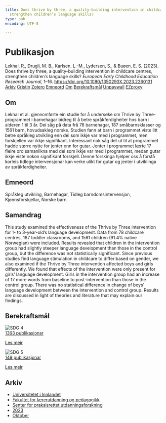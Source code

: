 ```yaml
---
title: Does thrive by three, a quality-building intervention in childcare centres,
  strengthen children’s language skills?
type: pub
encoding: UTF-8

---
```

<h1>Publikasjon</h1>
<article id="csl-bib-container-EWEEAS9Y" class="csl-bib-container">
  <div class="csl-bib-body"> <div class="csl-entry">Lekhal, R., Drugli, M. B., Karlsen, L.-M., Lydersen, S., &#38; Buøen, E. S. (2023). Does thrive by three, a quality-building intervention in childcare centres, strengthen children’s language skills? <i>European Early Childhood Education Research Journal</i>, 1–16. <a href="https://doi.org/10.1080/1350293X.2023.2260131">https://doi.org/10.1080/1350293X.2023.2260131</a></div> </div>
  <div class="csl-bib-buttons">
    <a href="#taxonomy-article-EWEEAS9Y" alt="archive" class="csl-bib-button">Arkiv</a>
    <a href="https://app.cristin.no/results/show.jsf?id=2182872" alt="Cristin" class="csl-bib-button">Cristin</a>
    <a href="http://zotero.org/groups/5881554/items/EWEEAS9Y" alt="Zotero" class="csl-bib-button">Zotero</a>
    <a href="#keywords-article-EWEEAS9Y" alt="keywords" class="csl-bib-button">Emneord</a>
    <a href="#about-article-EWEEAS9Y" alt="about_pub" class="csl-bib-button">Om</a>
    <a href="#sdg-article-EWEEAS9Y" alt="sdg" class="csl-bib-button">Berekraftsmål</a>
    <a href="https://www.tandfonline.com/doi/pdf/10.1080/1350293X.2023.2260131?needAccess=true" alt="Unpaywall" class="csl-bib-button">Unpaywall</a>
    <a href="https://www.tandfonline.com/doi/pdf/10.1080/1350293X.2023.2260131?needAccess=true" alt="EZproxy" class="csl-bib-button">EZproxy</a>
  </div>
  <div id="csl-bib-meta-container-EWEEAS9Y"></div>
</article>
<div id="csl-bib-meta-EWEEAS9Y" class="csl-bib-meta">
  <article id="about-article-EWEEAS9Y" class="about_pub-article">
    <h1>Om</h1>
    Lekhal et al. gjennomførte ein studie for å undersøke om Thrive by Three-programmet i barnehagar bidreg til å betre språkferdigheiter hos barn i alderen 1 til 3 år. Dei såg på data frå 78 barnehagar, 187 småbarnsklasser og 1561 barn, hovudsakleg norske. Studien fann at barn i programmet viste litt betre språkleg utvikling enn dei som ikkje var med i programmet, men forskjellen var ikkje signifikant. Interessant nok såg det ut til at programmet hadde større nytte for jenter enn for gutar. Jenter i programmet lærte 17 fleire ord samanlikna med dei som ikkje var med i programmet, medan gutar ikkje viste nokon signifikant forskjell. Denne forskinga hjelper oss å forstå korleis tidlege intervensjonar kan verke ulikt for gutar og jenter i utviklinga av språkferdigheiter.
  </article>
  <article id="keywords-article-EWEEAS9Y" class="keywords-article">
    <h1>Emneord</h1>
    Språkleg utvikling, Barnehagar, Tidleg barndomsintervensjon, Kjønnsforskjellar, Norske barn
  </article>
  <article id="abstract-article-EWEEAS9Y" class="abstract-article">
    <h1>Samandrag</h1>
    This study examined the effectiveness of the Thrive by Three 
intervention for 1- to 3-year-old’s language development. Data 
from 78 childcare centres, 187 toddler classrooms, and 1561 
children (91.4% native Norwegian) were included. Results 
revealed that children in the intervention group had slightly 
steeper language development than those in the control group, 
but the difference was not statistically significant. Since previous 
studies find language stimulation in childcare to differ based on 
gender, we also examined if the Thrive by Three intervention 
affected boys and girls differently. We found that effects of the 
intervention were only present for girls’ language development. 
Girls in the intervention group had an increase of 17 more words 
from baseline to post-intervention than those in the control 
group. There was no statistical difference in change of boys’ 
language development between the intervention and control 
group. Results are discussed in light of theories and literature that 
may explain our findings.
  </article>
  <article id="sdg-article-EWEEAS9Y" class="sdg-article">
    <h1>Berekraftsmål</h1>
    <div class="sdg-container"><div id="sdg4" class="sdg">
        <img src="{{< params subfolder >}}images/sdg/sdg04_nn.png" class="image" alt="SDG 4">
        <div class="sdg-overlay">
          <a href="{{< params subfolder >}}nn/archive/?sdg=4#archive" class="sdg-publication-count"><span>1363</span> publikasjonar</a>
          <p><a href="https://fn.no/om-fn/fns-baerekraftsmaal/god-utdanning?lang=nno-NO" class="sdg-read-more">Les meir</a></p>
        </div>
      </div> <div id="sdg5" class="sdg">
        <img src="{{< params subfolder >}}images/sdg/sdg05_nn.png" class="image" alt="SDG 5">
        <div class="sdg-overlay">
          <a href="{{< params subfolder >}}nn/archive/?sdg=5#archive" class="sdg-publication-count"><span>149</span> publikasjonar</a>
          <p><a href="https://fn.no/om-fn/fns-baerekraftsmaal/likestilling-mellom-kjoennene?lang=nno-NO" class="sdg-read-more">Les meir</a></p>
        </div>
      </div></div>
  </article>
  <article id="taxonomy-article-EWEEAS9Y" class="taxonomy-article">
    <h1>Arkiv</h1>
    <ul>
      <li><a href="{{< params subfolder >}}nn/archive/?key=3DCRN523">Universitetet i Innlandet</a></li>
      <li><a href="{{< params subfolder >}}nn/archive/?key=WYNZA47F">Fakultet for lærerutdanning og pedagogikk</a></li>
      <li><a href="{{< params subfolder >}}nn/archive/?key=G3SEU2Z2">Senter for praksisrettet utdanningsforskning</a></li>
      <li><a href="{{< params subfolder >}}nn/archive/?key=GXY3EJVE">2023</a></li>
      <li><a href="{{< params subfolder >}}nn/archive/?key=FPC2J59F">Oktober</a></li>
    </ul>
  </article>
</div>
